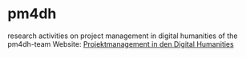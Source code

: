 # pm4dh
research activities on project management in digital humanities of the pm4dh-team 
Website: [Projektmanagement in den Digital Humanities](https://ieg-dhr.github.io/pm4dh/)
